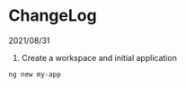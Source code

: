 
# ChangeLog

2021/08/31

1. Create a workspace and initial application

```lang-none
ng new my-app
```
